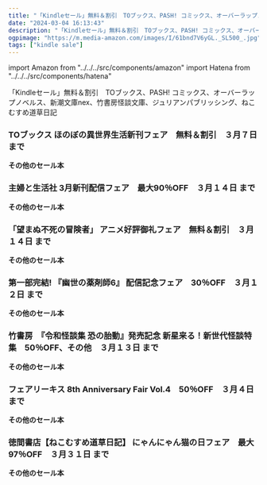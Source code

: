 ```yaml
---
title: "「Kindleセール」無料＆割引　TOブックス、PASH! コミックス、オーバーラップノベルス、新潮文庫nex、竹書房怪談文庫、ジュリアンパブリッシング、ねこむすめ道草日記"
date: "2024-03-04 16:13:43"
description: "「Kindleセール」無料＆割引　TOブックス、PASH! コミックス、オーバーラップノベルス、新潮文庫nex、竹書房怪談文庫、ジュリアンパブリッシング、ねこむすめ道草日記"
ogpimage: "https://m.media-amazon.com/images/I/61bnd7V6yGL._SL500_.jpg"
tags: ["kindle sale"]
---
```

import Amazon from "../../../src/components/amazon"
import Hatena from "../../../src/components/hatena"

「Kindleセール」無料＆割引　TOブックス、PASH! コミックス、オーバーラップノベルス、新潮文庫nex、竹書房怪談文庫、ジュリアンパブリッシング、ねこむすめ道草日記



### TOブックス ほのぼの異世界生活新刊フェア　無料＆割引　３月７日 まで


<Amazon asin="B0C4T2K844" />



<Amazon asin="B0BXSN48G4" />



<Amazon asin="B0C4SLT5RJ" />


**その他のセール本**

<Hatena src="https://kyukyunyorituryo.github.io/kindle_sale/20240307s39286/" title=""/>

### 主婦と生活社 3月新刊配信フェア　最大90％OFF　３月１４日 まで


<Amazon asin="B0BQXZ1JJ4" />



<Amazon asin="B099RSLSSW" />



<Amazon asin="B097BLPKLM" />


**その他のセール本**

<Hatena src="https://kyukyunyorituryo.github.io/kindle_sale/20240314s39308/" title=""/>

### 「望まぬ不死の冒険者」 アニメ好評御礼フェア　無料＆割引　３月１４日 まで


<Amazon asin="B08KW3XTQC" />



<Amazon asin="B0766P79JL" />



<Amazon asin="B07CWSSRQR" />


**その他のセール本**

<Hatena src="https://kyukyunyorituryo.github.io/kindle_sale/20240314s39137/" title=""/>

### 第一部完結! 『幽世の薬剤師6』 配信記念フェア　30％OFF　３月１２日 まで


<Amazon asin="B0BQL8WKYV" />



<Amazon asin="B0B2JGB3XC" />



<Amazon asin="B09R41N4F7" />


**その他のセール本**

<Hatena src="https://kyukyunyorituryo.github.io/kindle_sale/20240312s39245/" title=""/>

### 竹書房　『令和怪談集 恐の胎動』発売記念 新星来る！新世代怪談特集　50％OFF、その他　３月１３日 まで


<Amazon asin="B0CS3KYM5F" />



<Amazon asin="B0CHYKG3WS" />



<Amazon asin="B0CBV3MY9J" />


**その他のセール本**

<Hatena src="https://kyukyunyorituryo.github.io/kindle_sale/20240313s39316/" title=""/>

### フェアリーキス 8th Anniversary Fair Vol.4　50％OFF　３月４日 まで


<Amazon asin="B0C9LSQ524" />



<Amazon asin="B0BWJWXQ59" />



<Amazon asin="B0BQYXBB6Z" />


**その他のセール本**

<Hatena src="https://kyukyunyorituryo.github.io/kindle_sale/20240304s39227/" title=""/>

### 徳間書店【ねこむすめ道草日記】 にゃんにゃん猫の日フェア　最大97％OFF　３月３１日 まで


<Amazon asin="B00GXYDJ3W" />



<Amazon asin="B081BV79H1" />


**その他のセール本**

<Hatena src="https://kyukyunyorituryo.github.io/kindle_sale/20240331s39043/" title=""/>
